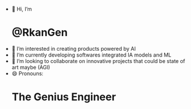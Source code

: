 - 👋 Hi, I’m <h1> @RkanGen </h1>
- 👀 I’m interested in creating products powered by AI
- 🌱 I’m currently developing softwares integrated  IA models and ML
- 💞️ I’m looking to collaborate on innovative projects that could be state of art  maybe (AGI)
- 😄 Pronouns: <h1>The Genius Engineer </h1>
